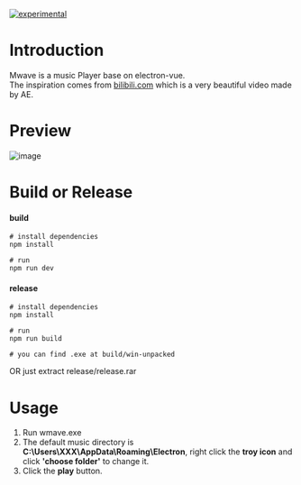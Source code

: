 [![experimental](http://badges.github.io/stability-badges/dist/experimental.svg)](http://github.com/badges/stability-badges)
# Introduction
Mwave is a music Player base on electron-vue.  
The inspiration comes from [bilibili.com](https://www.bilibili.com/video/av14342490) which is a very beautiful video made by AE.

# Preview
![image](https://github.com/geminate/mwave/blob/master/readme/preview.gif)

# Build or Release
#### build
```
# install dependencies
npm install

# run
npm run dev
```
#### release
```
# install dependencies
npm install

# run
npm run build

# you can find .exe at build/win-unpacked
```
OR
just extract release/release.rar

# Usage
1. Run wmave.exe
2. The default music directory is **C:\Users\XXX\AppData\Roaming\Electron**, right click the **troy icon** and click **'choose folder'** to change it.
3. Click the **play** button.
